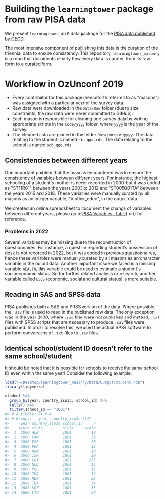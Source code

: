 # Building the `learningtower` package from raw PISA data

We present `learningtower`, an `R` data package for the [PISA data published by OECD](https://www.oecd.org/pisa/data/).

The most intensive component of publishing this data is the curation of the triennial data to ensure consistency. This repository, `learningtower_masonry` is a repo that documents clearly how every data is curated from its raw form to a curated form.

# Workflow in OzUnconf 2019

-   Every contributor for this package (henceforth referred to as "masons") was assigned with a particular year of the survey data.
-   Raw data were downloaded in the `Data/Raw` folder (due to size constraints, the raw data were never committed to GitHub).
-   Each mason is responsible for cleaning one survey data by writing appropriate scripts in the `Code/yyyy` folder, where `yyyy` is the year of the survey.
-   The cleaned data are placed in the folder `Data/output/yyyy`. The data relating to the student is named `stu_qqq.rds`. The data relating to the school is named `sch_qqq.rds`.

## Consistencies between different years

One important problem that the masons encountered was to ensure the consistency of variables between different years. For instance, the highest schooling of a student's mother is never recorded in 2000, but it was coded as "ST11R01" between the years 2003 to 2012 and "ST005Q01TA" between the years 2015 and 2018. These variables were manually curated by all masons as an integer variable, "mother_educ", in the output data.

We created an online spreadsheet to document the change of variables between different years, please go to [PISA Variables' Table](https://docs.google.com/spreadsheets/d/1yuwYUO3A9fBThuMFnTZaP_Bb8lD0TF5w7lPvoEo7HvU/edit?gid=0#gid=0){.uri} for reference.

### Problems in 2022

Several variables may be missing due to the reconstruction of questionnaires. For instance, a question regarding student's possession of desk is not recorded in 2022, but it was coded in previous questionnaires, hence these variables were manually curated by all masons as an character variable in the output data. Another important issue we faced is a missing variable `WEALTH`, this variable could be used to estimate a student's socioeconomic status. So for further related analysis or research, another variable called `ESCS` (economic, social and cultural status) is more suitable.

## Reading in SAS and SPSS data

PISA publishes both a SAS and PRSS version of the data. Where possible, the `.sav` file is used to read in the published raw data. The only exception was in the year 2000, where `.sav` files were not published and instead, `.txt` files with SPSS scripts that are necessary to produce `.sav` files were published. In order to resolve this, we used the actual SPSS software to perform conversions of `.txt` files to `.sav` files.

## Identical school/student ID doesn't refer to the same school/student

It should be noted that it is possible for schools to receive the same school ID even within the same year! Consider the following example:

``` r
load("~/Desktop/learningtower_masonry/Data/Output/student.rda")
library(tidyverse)

student %>% 
  group_by(year, country_iso3c, school_id) %>% 
  tally() %>% 
  filter(school_id == "1001")
#> # A tibble: 14 x 4
#> # Groups:   year, country_iso3c [14]
#>     year country_iso3c school_id     n
#>    <int> <fct>         <fct>     <int>
#>  1  2000 ALB           1001         19
#>  2  2000 CAN           1001         32
#>  3  2000 ESP           1001         20
#>  4  2000 FRA           1001         13
#>  5  2000 HUN           1001         19
#>  6  2000 ISR           1001         20
#>  7  2000 LUX           1001        157
#>  8  2000 NLD           1001         15
#>  9  2000 POL           1001         16
#> 10  2000 THA           1001         19
#> 11  2006 MEX           1001         25
#> 12  2006 THA           1001         34
#> 13  2006 KGZ           1001         33
#> 14  2006 LTU           1001         27
```
